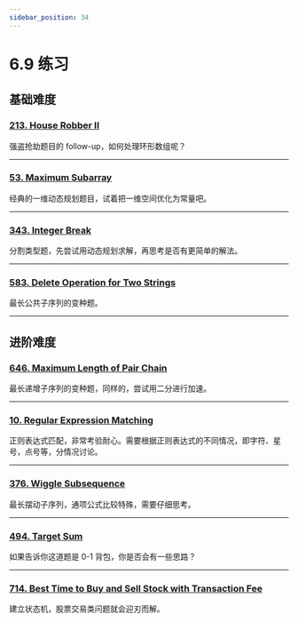 ```yaml
---
sidebar_position: 34
---
```


# 6.9 练习

## 基础难度

### [213. House Robber II](https://leetcode.com/problems/house-robber-ii/)

强盗抢劫题目的 follow-up，如何处理环形数组呢？

---

### [53. Maximum Subarray](https://leetcode.com/problems/maximum-subarray/)

经典的一维动态规划题目，试着把一维空间优化为常量吧。

---

### [343. Integer Break](https://leetcode.com/problems/integer-break/)

分割类型题，先尝试用动态规划求解，再思考是否有更简单的解法。

---

### [583. Delete Operation for Two Strings](https://leetcode.com/problems/delete-operation-for-two-strings/)

最长公共子序列的变种题。

---

## 进阶难度


### [646. Maximum Length of Pair Chain](https://leetcode.com/problems/maximum-length-of-pair-chain/)

最长递增子序列的变种题，同样的，尝试用二分进行加速。

---

### [10. Regular Expression Matching](https://leetcode.com/problems/regular-expression-matching/)

正则表达式匹配，非常考验耐心。需要根据正则表达式的不同情况，即字符、星号，点号等，分情况讨论。

---

### [376. Wiggle Subsequence](https://leetcode.com/problems/wiggle-subsequence/)

最长摆动子序列，通项公式比较特殊，需要仔细思考。

---

### [494. Target Sum](https://leetcode.com/problems/target-sum/)

如果告诉你这道题是 0-1 背包，你是否会有一些思路？

---

### [714. Best Time to Buy and Sell Stock with Transaction Fee](https://leetcode.com/problems/best-time-to-buy-and-sell-stock-with-transaction-fee/)

建立状态机，股票交易类问题就会迎刃而解。